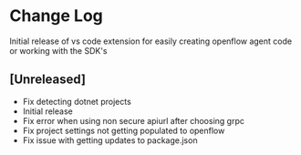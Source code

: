 # Change Log

Initial release of vs code extension for easily creating openflow agent code or working with the SDK's

## [Unreleased]

- Fix detecting dotnet projects
- Initial release
- Fix error when using non secure apiurl after choosing grpc
- Fix project settings not getting populated to openflow
- Fix issue with getting updates to package.json